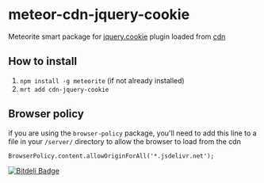 meteor-cdn-jquery-cookie
========================

Meteorite smart package for [jquery.cookie](https://github.com/carhartl/jquery-cookie) plugin loaded from [cdn](http://www.jsdelivr.net)


## How to install
1. `npm install -g meteorite` (if not already installed)
2. `mrt add cdn-jquery-cookie`

## Browser policy
if you are using the `browser-policy` package, you'll need to add this line to a file in your `/server/` directory to allow the browser to load from the cdn
```
BrowserPolicy.content.allowOriginForAll('*.jsdelivr.net');
```




[![Bitdeli Badge](https://d2weczhvl823v0.cloudfront.net/pwldp/meteor-cdn-jquery-cookie/trend.png)](https://bitdeli.com/free "Bitdeli Badge")


